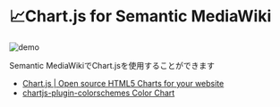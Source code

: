 
# 📈Chart.js for Semantic MediaWiki
 ![demo](https://repository-images.githubusercontent.com/292959862/ab637480-ef52-11ea-87c4-f87d79403d4e)

Semantic MediaWikiでChart.jsを使用することができます

* [Chart\.js \| Open source HTML5 Charts for your website](https://www.chartjs.org/)
* [chartjs\-plugin\-colorschemes Color Chart](https://nagix.github.io/chartjs-plugin-colorschemes/colorchart.html)


